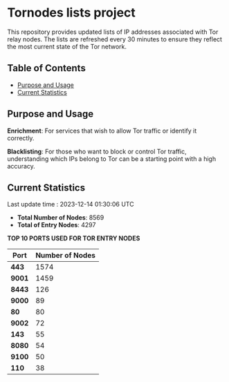 # Tornodes lists project

This repository provides updated lists of IP addresses associated with Tor relay nodes. The lists are refreshed every 30 minutes to ensure they reflect the most current state of the Tor network.

## Table of Contents

- [Purpose and Usage](#purpose-and-usage)
- [Current Statistics](#current-statistics)


## Purpose and Usage

**Enrichment**: For services that wish to allow Tor traffic or identify it correctly.

**Blacklisting**: For those who want to block or control Tor traffic, understanding which IPs belong to Tor can be a starting point with a high accuracy.

## Current Statistics

Last update time : 2023-12-14 01:30:06 UTC

- **Total Number of Nodes**: 8569
- **Total of Entry Nodes**: 4297

**TOP 10 PORTS USED FOR TOR ENTRY NODES**

| **Port** | **Number of Nodes** |
|------|-----------------|
| **443**   | 1574  |
| **9001**   | 1459  |
| **8443**   | 126  |
| **9000**   | 89  |
| **80**   | 80  |
| **9002**   | 72  |
| **143**   | 55  |
| **8080**   | 54  |
| **9100**   | 50  |
| **110**   | 38  |

